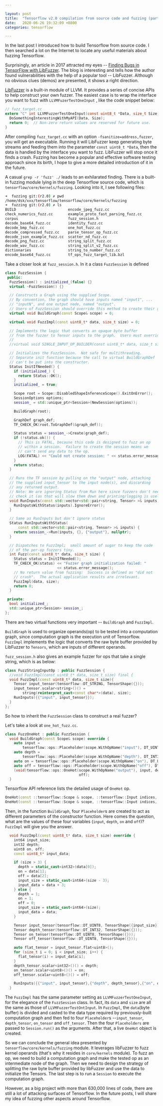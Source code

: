 ```yaml
---

layout: post
title:  "Tensorflow v2.0 compilation from source code and fuzzing (part 2)"
date:   2020-06-26 19:32:09 +0800
categories: tensorflow

---
```




In the last post I introduced how to build Tensorflow from source code. I then searched a lot on the Internet to locate any useful materials about fuzzing Tensorflow.

Surprisingly, an article in 2017 attracted my eyes -- [Finding Bugs in TensorFlow with LibFuzzer](https://da-data.blogspot.com/2017/01/finding-bugs-in-tensorflow-with.html). The blog is interesting and tells how the author found vulnerabilities with the help of a popular tool -- LibFuzzer. Although no obvious clues (demos) are presented, it shows a right direction.

[LibFuzzer](https://llvm.org/docs/LibFuzzer.html) is a built-in module of LLVM. It provides a series of concise APIs to help construct your own fuzzer. The easiest case is to wrap the interface you want to fuzz with `LLVMFuzerTestOneInput` , like the code snippet below:

```c
// fuzz_target.cc
extern "C" int LLVMFuzzerTestOneInput(const uint8_t *Data, size_t Size) {
  DoSomethingInterestingWithMyAPI(Data, Size);
  return 0;  // Non-zero return values are reserved for future use.
}
```

After compiling `fuzz_target.cc` with an option `-fsanitize=address,fuzzer`, you will get an executable. Running it will LibFuzzer keep generating byte streams and feeding them into the parameter `const uint8_t *Data`,  then the data is handled by the interface you want to fuzz. LibFuzzer will stop once it finds a crash. Fuzzing has become a popular and effective software testing approach since its birth, I hope to give a more detailed introduction of it in the future.

A casual `grep -r 'fuzz' ./` leads to an exhilarated finding. There is a built-in fuzzing module lying in the deep Tensorflow source code, which is `tensorflow/core/kernels/fuzzing`.  Looking into it, I see following files:

```bash
➜  fuzzing git:(r2.0) ✗ pwd
/home/dsk/xxx/tensorflow/tensorflow/core/kernels/fuzzing
➜  fuzzing git:(r2.0) ✗ ls
BUILD                        encode_jpeg_fuzz.cc
check_numerics_fuzz.cc       example_proto_fast_parsing_fuzz.cc
corpus                       fuzz_session.h
decode_base64_fuzz.cc        identity_fuzz.cc
decode_bmp_fuzz.cc           one_hot_fuzz.cc
decode_compressed_fuzz.cc    parse_tensor_op_fuzz.cc
decode_json_example_fuzz.cc  scatter_nd_fuzz.cc
decode_png_fuzz.cc           string_split_fuzz.cc
decode_wav_fuzz.cc           string_split_v2_fuzz.cc
dictionaries                 string_to_number_fuzz.cc
encode_base64_fuzz.cc        tf_ops_fuzz_target_lib.bzl

```

Take a closer look at `fuzz_session.h`. In it a class `FuzzSession` is defined

```c++
class FuzzSession {
 public:
  FuzzSession() : initialized_(false) {}
  virtual ~FuzzSession() {}

  // Constructs a Graph using the supplied Scope.
  // By convention, the graph should have inputs named "input1", ...
  // "inputN", and one output node, named "output".
  // Users of FuzzSession should override this method to create their graph.
  virtual void BuildGraph(const Scope& scope) = 0;

  virtual void FuzzImpl(const uint8_t* data, size_t size) = 0;

  // Implements the logic that converts an opaque byte buffer
  // from the fuzzer to Tensor inputs to the graph.  Users must override.
  //
  //virtual void SINGLE_INPUT_OP_BUILDER(const uint8_t* data, size_t size) = 0;

  // Initializes the FuzzSession.  Not safe for multithreading.
  // Separate init function because the call to virtual BuildGraphDef
  // can't be put into the constructor.
  Status InitIfNeeded() {
    if (initialized_) {
      return Status::OK();
    }
    initialized_ = true;

    Scope root = Scope::DisabledShapeInferenceScope().ExitOnError();
    SessionOptions options;
    session_ = std::unique_ptr<Session>(NewSession(options));

    BuildGraph(root);

    GraphDef graph_def;
    TF_CHECK_OK(root.ToGraphDef(&graph_def));

    Status status = session_->Create(graph_def);
    if (!status.ok()) {
      // This is FATAL, because this code is designed to fuzz an op
      // within a session.  Failure to create the session means we
      // can't send any data to the op.
      LOG(FATAL) << "Could not create session: " << status.error_message();
    }
    return status;
  }

  // Runs the TF session by pulling on the "output" node, attaching
  // the supplied input_tensor to the input node(s), and discarding
  // any returned output.
  // Note: We are ignoring Status from Run here since fuzzers don't need to
  // check it (as that will slow them down and printing/logging is useless).
  void RunInputs(const std::vector<std::pair<string, Tensor> >& inputs) {
    RunInputsWithStatus(inputs).IgnoreError();
  }

  // Same as RunInputs but don't ignore status
  Status RunInputsWithStatus(
      const std::vector<std::pair<string, Tensor> >& inputs) {
    return session_->Run(inputs, {}, {"output"}, nullptr);
  }

  // Dispatches to FuzzImpl;  small amount of sugar to keep the code
  // of the per-op fuzzers tiny.
  int Fuzz(const uint8_t* data, size_t size) {
    Status status = InitIfNeeded();
    TF_CHECK_OK(status) << "Fuzzer graph initialization failed: "
                        << status.error_message();
    // No return value from fuzzing:  Success is defined as "did not
    // crash".  The actual application results are irrelevant.
    FuzzImpl(data, size);
    return 0;
  }

 private:
  bool initialized_;
  std::unique_ptr<Session> session_;
};
```

There are two virtual functions very important -- `BuildGraph` and `FuzzImpl`.

`BuildGraph` is used to organize operands(op) to be tested into a computation graph, since computation graph is the execution unit of Tensorflow. `FuzzImpl` implements the logic that converts the raw byte buffer provided by LibFuzzer to `Tensors`, which are inputs of different operands.

`fuzz_session.h` also gives an example fuzzer for ops that take a single string, which is as below:

```c++
class FuzzStringInputOp : public FuzzSession {
  //void FuzzImpl(const uint8_t* data, size_t size) final {
  void FuzzImpl(const uint8_t* data, size_t size){
    Tensor input_tensor(tensorflow::DT_STRING, TensorShape({}));
    input_tensor.scalar<string>()() =
        string(reinterpret_cast<const char*>(data), size);
    RunInputs({{"input", input_tensor}});
  }
};
```

So how to inherit the `FuzzSession` class to construct a real fuzzer?

Let's take a look at `one_hot_fuzz.cc`.  

```c++
class FuzzOneHot : public FuzzSession {
  void BuildGraph(const Scope& scope) override {
    auto input =
        tensorflow::ops::Placeholder(scope.WithOpName("input"), DT_UINT8);
    auto depth =
        tensorflow::ops::Placeholder(scope.WithOpName("depth"), DT_INT32);
    auto on = tensorflow::ops::Placeholder(scope.WithOpName("on"), DT_UINT8);
    auto off = tensorflow::ops::Placeholder(scope.WithOpName("off"), DT_UINT8);
    (void)tensorflow::ops::OneHot(scope.WithOpName("output"), input, depth, on,
                                  off);
  }

```

Tensorflow API reference lists the detailed usage of `OneHot` op.

```c++
OneHot(const ::tensorflow::Scope & scope, ::tensorflow::Input indices, ::tensorflow::Input depth, ::tensorflow::Input on_value, ::tensorflow::Input off_value)
OneHot(const ::tensorflow::Scope & scope, ::tensorflow::Input indices, ::tensorflow::Input depth, ::tensorflow::Input on_value, ::tensorflow::Input off_value, const OneHot::Attrs & attrs)
```

Then, in the function `BuildGraph`, four `Placeholder`s are created to act as different parameters of the constructor function. Here comes the question, what are the values of these four variables (`input`, `depth`, `on` and `off`)? `FuzzImpl` will give you the answer.

```c++
  void FuzzImpl(const uint8_t* data, size_t size) override {
    int64 input_size;
    int32 depth;
    uint8 on, off;
    const uint8_t* input_data;

    if (size > 3) {
      depth = static_cast<int32>(data[0]);
      on = data[1];
      off = data[2];
      input_size = static_cast<int64>(size - 3);
      input_data = data + 3;
    } else {
      depth = 1;
      on = 1;
      off = 0;
      input_size = static_cast<int64>(size);
      input_data = data;
    }

    Tensor input_tensor(tensorflow::DT_UINT8, TensorShape({input_size}));
    Tensor depth_tensor(tensorflow::DT_INT32, TensorShape({}));
    Tensor on_tensor(tensorflow::DT_UINT8, TensorShape({}));
    Tensor off_tensor(tensorflow::DT_UINT8, TensorShape({}));

    auto flat_tensor = input_tensor.flat<uint8>();
    for (size_t i = 0; i < input_size; i++) {
      flat_tensor(i) = input_data[i];
    }
    depth_tensor.scalar<int32>()() = depth;
    on_tensor.scalar<uint8>()() = on;
    off_tensor.scalar<uint8>()() = off;

    RunInputs({{"input", input_tensor},{"depth", depth_tensor},{"on", on_tensor},{"off", off_tensor}});
  }
```

The `FuzzImpl` has the same parameter setting as `LLVMFuzzerTestOneInput`,  for the elegance of the `FuzzSession` class. In fact, its `data` and `size` are all the same as those of `LLVMFuzzerTestOntInput`. In `FuzzImpl`, the `data`(byte buffer) is divided and casted to the data type required by previously-built computation graph  and then fed to four `Placeholder`s  --`input_tensor`, `depth_tensor`, `on_tensor` and `off_tensor`. Then the four `Placeholders` are passed to `Session.run()` as the arguments. After that, a live `OneHot` object is created.

So we can conclude the general idea presented by `tensorflow/core/kernels/fuzzing` module. It leverages libFuzzer to fuzz kernel operands (that's why it resides in `core/kernels` module). To fuzz an op, we need to build a computation graph and make  the tested op as an intermediate node of the graph. Then we need to design the strategy of splitting the raw byte buffer provided by libFuzzer and use the data to initialize the Tensors. The last step is to run a `Session` to execute the computation graph.

However, as a big project with more than 630,000 lines of code, there are still a lot of attacking surfaces of Tensorflow. In the future posts, I will share my idea of fuzzing other aspects around Tensorflow.

